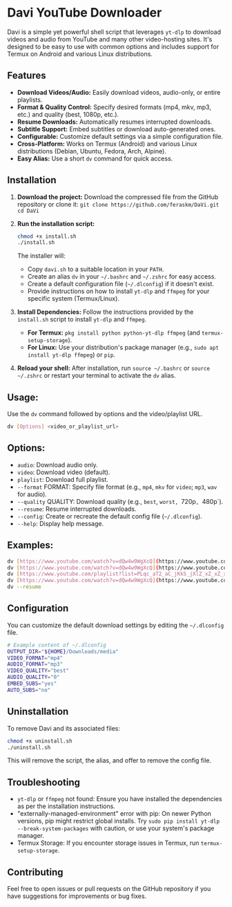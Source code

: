 # Davi YouTube Downloader

Davi is a simple yet powerful shell script that leverages `yt-dlp` to download videos and audio from YouTube and many other video-hosting sites. It's designed to be easy to use with common options and includes support for Termux on Android and various Linux distributions.

## Features

* **Download Videos/Audio:** Easily download videos, audio-only, or entire playlists.
* **Format & Quality Control:** Specify desired formats (mp4, mkv, mp3, etc.) and quality (best, 1080p, etc.).
* **Resume Downloads:** Automatically resumes interrupted downloads.
* **Subtitle Support:** Embed subtitles or download auto-generated ones.
* **Configurable:** Customize default settings via a simple configuration file.
* **Cross-Platform:** Works on Termux (Android) and various Linux distributions (Debian, Ubuntu, Fedora, Arch, Alpine).
* **Easy Alias:** Use a short `dv` command for quick access.

## Installation

1.  **Download the project:**
    Download the compressed file from the GitHub repository or clone it:
    `git clone https://github.com/feraskm/DaVi.git`
    `cd DaVi`

2.  **Run the installation script:**
    ```bash
    chmod +x install.sh
    ./install.sh
    ```

    The installer will:
    * Copy `davi.sh` to a suitable location in your `PATH`.
    * Create an alias `dv` in your `~/.bashrc` and `~/.zshrc` for easy access.
    * Create a default configuration file (`~/.dlconfig`) if it doesn't exist.
    * Provide instructions on how to install `yt-dlp` and `ffmpeg` for your specific system (Termux/Linux).

3.  **Install Dependencies:**
    Follow the instructions provided by the `install.sh` script to install `yt-dlp` and `ffmpeg`.
    * **For Termux:** `pkg install python python-yt-dlp ffmpeg` (and `termux-setup-storage`).
    * **For Linux:** Use your distribution's package manager (e.g., `sudo apt install yt-dlp ffmpeg`) or `pip`.

4.  **Reload your shell:**
    After installation, run `source ~/.bashrc` or `source ~/.zshrc` or restart your terminal to activate the `dv` alias.

## Usage:

Use the `dv` command followed by options and the video/playlist URL.

```bash
dv [Options] <video_or_playlist_url>
```

## Options:

* `audio`: Download audio only.
* `video`: Download video (default).
* `playlist`: Download full playlist.
* `--format` FORMAT: Specify file format (e.g., `mp4`, `mkv` for `video`; `mp3`, `wav` for audio).
* `--quality` QUALITY: Download quality (e.g., `best`, `worst, `720p`, `480p`).
* `--resume`: Resume interrupted downloads.
* `--config`: Create or recreate the default config file (`~/.dlconfig`).
* `--help`: Display help message.

## Examples:

```bash
dv [https://www.youtube.com/watch?v=dQw4w9WgXcQ](https://www.youtube.com/watch?v=dQw4w9WgXcQ)
dv [https://www.youtube.com/watch?v=dQw4w9WgXcQ](https://www.youtube.com/watch?v=dQw4w9WgXcQ) audio
dv [https://www.youtube.com/playlist?list=PLqc_aT2_aC_jKkS_jXlZ_xZ_xZ_xZ_xZ](https://www.youtube.com/playlist?list=PLqc_aT2_aC_jKkS_jXlZ_xZ_xZ_xZ_xZ) playlist
dv [https://www.youtube.com/watch?v=dQw4w9WgXcQ](https://www.youtube.com/watch?v=dQw4w9WgXcQ) --format mkv --quality 720p
dv --resume
```
## Configuration
You can customize the default download settings by editing the `~/.dlconfig` file.
```bash
# Example content of ~/.dlconfig
OUTPUT_DIR="${HOME}/Downloads/media"
VIDEO_FORMAT="mp4"
AUDIO_FORMAT="mp3"
VIDEO_QUALITY="best"
AUDIO_QUALITY="0"
EMBED_SUBS="yes"
AUTO_SUBS="no"
```
## Uninstallation
To remove Davi and its associated files:
```bash
chmod +x uninstall.sh
./uninstall.sh
```
This will remove the script, the alias, and offer to remove the config file.

## Troubleshooting

* `yt-dlp` or `ffmpeg` not found: Ensure you have installed the dependencies as per the installation instructions.
* "externally-managed-environment" error with pip: On newer Python versions, pip might restrict global installs. Try `sudo pip install yt-dlp --break-system-packages` with caution, or use your system's package manager.
* Termux Storage: If you encounter storage issues in Termux, run `termux-setup-storage`.

## Contributing

Feel free to open issues or pull requests on the GitHub repository if you have suggestions for improvements or bug fixes.

